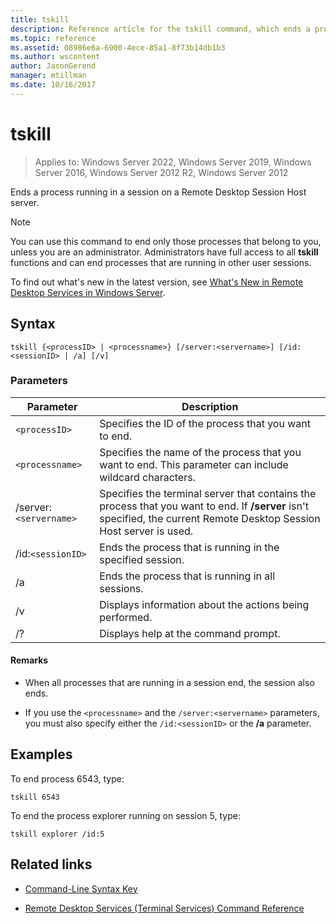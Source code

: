 ```yaml
---
title: tskill
description: Reference article for the tskill command, which ends a process running in a session on a Remote Desktop Session Host server.
ms.topic: reference
ms.assetid: 08986e6a-6900-4ece-85a1-8f73b14db1b3
ms.author: wscontent
author: JasonGerend
manager: mtillman
ms.date: 10/16/2017
---
```


# tskill

>Applies to: Windows Server 2022, Windows Server 2019, Windows Server 2016, Windows Server 2012 R2, Windows Server 2012

Ends a process running in a session on a Remote Desktop Session Host server.

> [!NOTE]
> You can use this command to end only those processes that belong to you, unless you are an administrator. Administrators have full access to all **tskill** functions and can end processes that are running in other user sessions.
>
> To find out what's new in the latest version, see [What's New in Remote Desktop Services in Windows Server](/previous-versions/windows/it-pro/windows-server-2012-r2-and-2012/dn283323(v=ws.11)).

## Syntax

```
tskill {<processID> | <processname>} [/server:<servername>] [/id:<sessionID> | /a] [/v]
```

### Parameters

| Parameter | Description |
|--|--|
| `<processID>` | Specifies the ID of the process that you want to end. |
| `<processname>` | Specifies the name of the process that you want to end. This parameter can include wildcard characters. |
| /server:`<servername>` | Specifies the terminal server that contains the process that you want to end. If **/server** isn't specified, the current Remote Desktop Session Host server is used. |
| /id:`<sessionID>` | Ends the process that is running in the specified session. |
| /a | Ends the process that is running in all sessions. |
| /v | Displays information about the actions being performed. |
| /? | Displays help at the command prompt. |

#### Remarks

- When all processes that are running in a session end, the session also ends.

- If you use the `<processname>` and the `/server:<servername>` parameters, you must also specify either the `/id:<sessionID>` or the **/a** parameter.

## Examples

To end process 6543, type:

```
tskill 6543
```

To end the process explorer running on session 5, type:

```
tskill explorer /id:5
```

## Related links

- [Command-Line Syntax Key](command-line-syntax-key.md)

- [Remote Desktop Services (Terminal Services) Command Reference](remote-desktop-services-terminal-services-command-reference.md)
